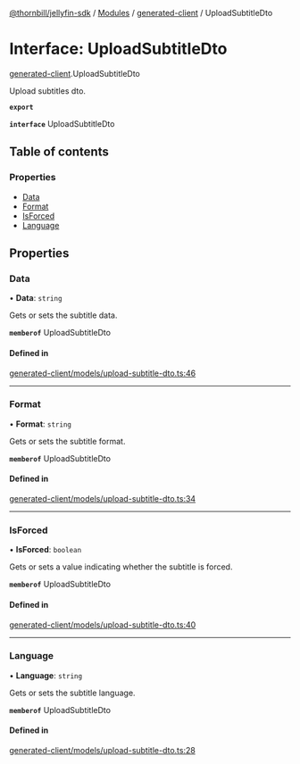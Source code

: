[@thornbill/jellyfin-sdk](../README.md) / [Modules](../modules.md) / [generated-client](../modules/generated_client.md) / UploadSubtitleDto

# Interface: UploadSubtitleDto

[generated-client](../modules/generated_client.md).UploadSubtitleDto

Upload subtitles dto.

**`export`**

**`interface`** UploadSubtitleDto

## Table of contents

### Properties

- [Data](generated_client.UploadSubtitleDto.md#data)
- [Format](generated_client.UploadSubtitleDto.md#format)
- [IsForced](generated_client.UploadSubtitleDto.md#isforced)
- [Language](generated_client.UploadSubtitleDto.md#language)

## Properties

### Data

• **Data**: `string`

Gets or sets the subtitle data.

**`memberof`** UploadSubtitleDto

#### Defined in

[generated-client/models/upload-subtitle-dto.ts:46](https://github.com/thornbill/jellyfin-sdk-typescript/blob/3ae780a/src/generated-client/models/upload-subtitle-dto.ts#L46)

___

### Format

• **Format**: `string`

Gets or sets the subtitle format.

**`memberof`** UploadSubtitleDto

#### Defined in

[generated-client/models/upload-subtitle-dto.ts:34](https://github.com/thornbill/jellyfin-sdk-typescript/blob/3ae780a/src/generated-client/models/upload-subtitle-dto.ts#L34)

___

### IsForced

• **IsForced**: `boolean`

Gets or sets a value indicating whether the subtitle is forced.

**`memberof`** UploadSubtitleDto

#### Defined in

[generated-client/models/upload-subtitle-dto.ts:40](https://github.com/thornbill/jellyfin-sdk-typescript/blob/3ae780a/src/generated-client/models/upload-subtitle-dto.ts#L40)

___

### Language

• **Language**: `string`

Gets or sets the subtitle language.

**`memberof`** UploadSubtitleDto

#### Defined in

[generated-client/models/upload-subtitle-dto.ts:28](https://github.com/thornbill/jellyfin-sdk-typescript/blob/3ae780a/src/generated-client/models/upload-subtitle-dto.ts#L28)
